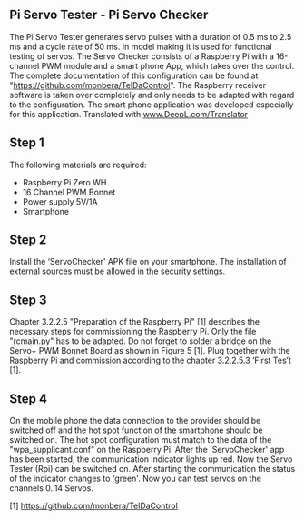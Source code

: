 ## Pi Servo Tester  - Pi Servo Checker

The Pi Servo Tester generates servo pulses with a duration of 0.5 ms to 2.5 ms and a cycle rate of 50 ms. In model making it is used for functional testing of servos. 
The Servo Checker consists of a Raspberry Pi with a 16-channel PWM module and a smart phone App, which takes over the control. 
The complete documentation of this configuration can be found at "https://github.com/monbera/TelDaControl". The Raspberry receiver software is taken over completely and only needs to be adapted with regard to the configuration. The smart phone application was developed especially for this application. 
Translated with www.DeepL.com/Translator

## Step 1

The following materials are required: 
- Raspberry Pi Zero WH
- 16 Channel PWM Bonnet 
- Power supply 5V/1A 
- Smartphone

## Step 2

Install the ‘ServoChecker’ APK file on your smartphone. The installation of external sources must be allowed in the security settings.

## Step 3

Chapter 3.2.2.5 "Preparation of the Raspberry Pi" [1] describes the necessary steps for commissioning the Raspberry Pi. Only the file "rcmain.py" has to be adapted. Do not forget to solder a bridge on the Servo+ PWM Bonnet Board as shown in Figure 5 [1]. Plug together with the Raspberry Pi and commission according to the chapter 3.2.2.5.3 ‘First Tes’t [1]. 

## Step 4
On the mobile phone the data connection to the provider should be switched off and the hot spot function of the smartphone should be switched on. The hot spot configuration must match to the data of the "wpa_supplicant.conf" on the Raspberry Pi. 
After the 'ServoChecker' app has been started, the communication indicator lights up red. Now the Servo Tester (Rpi) can be switched on. After starting the communication  the status of the indicator changes to 'green'.  Now you can test servos on the channels 0..14 Servos. 

[1]	https://github.com/monbera/TelDaControl




